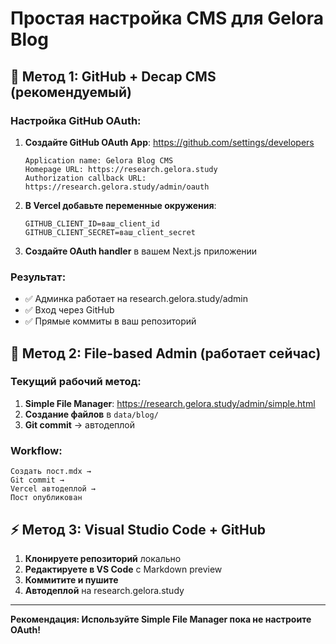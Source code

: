 # Простая настройка CMS для Gelora Blog

## 🚀 Метод 1: GitHub + Decap CMS (рекомендуемый)

### Настройка GitHub OAuth:

1. **Создайте GitHub OAuth App**: https://github.com/settings/developers

   ```
   Application name: Gelora Blog CMS
   Homepage URL: https://research.gelora.study
   Authorization callback URL: https://research.gelora.study/admin/oauth
   ```

2. **В Vercel добавьте переменные окружения**:

   ```
   GITHUB_CLIENT_ID=ваш_client_id
   GITHUB_CLIENT_SECRET=ваш_client_secret
   ```

3. **Создайте OAuth handler** в вашем Next.js приложении

### Результат:

- ✅ Админка работает на research.gelora.study/admin
- ✅ Вход через GitHub
- ✅ Прямые коммиты в ваш репозиторий

## 🎯 Метод 2: File-based Admin (работает сейчас)

### Текущий рабочий метод:

1. **Simple File Manager**: https://research.gelora.study/admin/simple.html
2. **Создание файлов** в `data/blog/`
3. **Git commit** → автодеплой

### Workflow:

```
Создать пост.mdx →
Git commit →
Vercel автодеплой →
Пост опубликован
```

## ⚡ Метод 3: Visual Studio Code + GitHub

1. **Клонируете репозиторий** локально
2. **Редактируете в VS Code** с Markdown preview
3. **Коммитите и пушите**
4. **Автодеплой** на research.gelora.study

---

**Рекомендация: Используйте Simple File Manager пока не настроите OAuth!**
